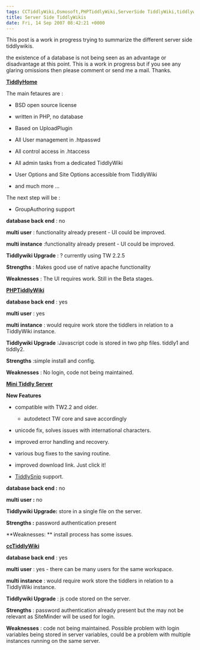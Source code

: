 ```yaml
---
tags: CCTiddlyWiki,Osmosoft,PHPTiddlyWiki,ServerSide TiddlyWiki,tiddlywiki
title: Server Side TiddlyWikis
date: Fri, 14 Sep 2007 08:42:21 +0000
---
```

This post is a work in progress trying to summarize the different server side tiddlywikis.  
  
the existence of a database is not being seen as an advantage or disadvantage at this point. This is a work in progress but if you see any glaring omissions then please comment or send me a mail. Thanks.  
  
[**TiddlyHome**](http://tiddlyhome.bidix.info/ "TiddlyHome")  
  
The main fetaures are :  

  
*   BSD open source license
  
*   written in PHP, no database
  
*   Based on UploadPlugin
  
*   All User management in .htpasswd
  
*   All control access in .htaccess
  
*   All admin tasks from a dedicated TiddlyWiki
  
*   User Options and Site Options accessible from TiddlyWiki
  
*   and much more ...
  

  
The next step will be :  

  
*   GroupAuthoring support
  

  
**database back end** : no  
  
**multi user** : functionality already present - UI could be improved.  
  
**multi instance** :functionality already present - UI could be improved.  
  
**Tiddlywiki Upgrade** : ? currently using TW 2.2.5  
  
**Strengths** : Makes good use of native apache functionality  
  
**Weaknesses** : The UI requires work. Still in the Beta stages.  
  
  
  
[**PHPTiddlyWiki**](http://patrickcurry.com/tiddly/ "PHPTiddlyWiki")  
  
**database back end** : yes  
  
**multi user** : yes  
  
**multi instance** : would require work store the tiddlers in relation to a TiddlyWiki instance.  
  
**Tiddlywiki Upgrade** :Javascript code is stored in two php files. tiddly1 and tiddly2.  
  
**Strengths** :simple install and config.  
  
**Weaknesses** : No login, code not being maintained.  
  
[**Mini Tiddly Server**](http://www.minitiddlyserver.com/ "Mini Tiddly Server")  
  
**New Features**  

  
*   compatible with TW2.2 and older.  
    
      
    *   autodetect TW core and save accordingly
      
    
      
    
  
*   unicode fix, solves issues with international characters.
  
*   improved error handling and recovery.
  
*   various bug fixes to the saving routine.
  
*   improved download link. Just click it!
  
*   [TiddlySnip](http://tiddlysnip.com/ "//tiddlysnip.com") support.
  

  
**database back end :** no  
  
**multi user :** no  
  
**Tiddlywiki Upgrade:** store in a single file on the server.  
  
**Strengths :** password authentication present  
  
**Weaknesses: ** install process has some issues.   
  
  
  
[**ccTiddlyWiki**](http://cctiddly.sourceforge.net/ "ccTiddlyWiki")  
  
**database back end** : yes  
  
**multi user** : yes - there can be many users for the same workspace.  
  
**multi instance** : would require work store the tiddlers in relation to a TiddlyWiki instance.  
  
**Tiddlywiki Upgrade** : js code stored on the server.  
  
**Strengths** : password authentication already present but the may not be relevant as SiteMinder will be used for login.  
  
**Weaknesses** : code not being maintained. Possible problem with login variables being stored in server variables, could be a problem with multiple instances running on the same server.
